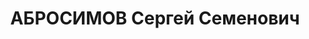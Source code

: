 ---
title: АБРОСИМОВ Сергей Семенович
description: '1895 р. народження, с. Куртамши Челябінського повіту, росіянин, із робітників,
  освіта початкова, проживав у м. Миколаєві. Працівник заводу ім. А. Марті.

  Заарештований 14.10.1937 р. Військовою Колегією Верховного Суду СРСР 08.12.1937
  р. засуджений до розстрілу. Страчений 09.12.1937 р. Місце поховання невідомо.

  Реабілітований у 1957 р.'
---